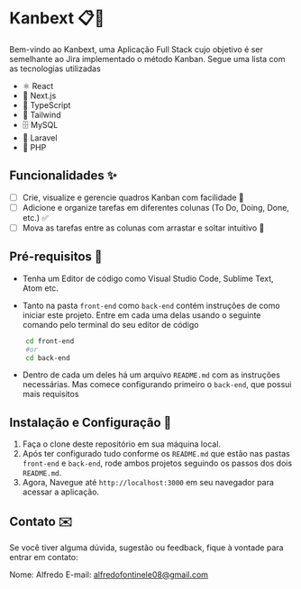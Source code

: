 # Kanbext 📋🎯

Bem-vindo ao Kanbext, uma Aplicação Full Stack cujo objetivo é ser semelhante ao Jira implementado o método Kanban. Segue uma lista com as tecnologias utilizadas

-   ⚛️ React
-   🔲 Next.js
-   🔵 TypeScript
-   💠 Tailwind
-   🗄️ MySQL
-   🔶 Laravel
-   🐘 PHP

## Funcionalidades ✨

-   [ ] Crie, visualize e gerencie quadros Kanban com facilidade 📝
-   [ ] Adicione e organize tarefas em diferentes colunas (To Do, Doing, Done, etc.) ✅
-   [ ] Mova as tarefas entre as colunas com arrastar e soltar intuitivo 🔄

## Pré-requisitos 🚀

-   Tenha um Editor de código como Visual Studio Code, Sublime Text, Atom etc.

-   Tanto na pasta `front-end` como `back-end` contém instruções de como iniciar este projeto. Entre em cada uma delas usando o seguinte comando pelo terminal do seu editor de código

```bash
    cd front-end
    #or
    cd back-end
```

-   Dentro de cada um deles há um arquivo `README.md` com as instruções necessárias. Mas comece configurando primeiro o `back-end`, que possui mais requisitos

## Instalação e Configuração 🔧

1. Faça o clone deste repositório em sua máquina local.
2. Após ter configurado tudo conforme os `README.md` que estão nas pastas `front-end` e `back-end`, rode ambos projetos seguindo os passos dos dois `README.md`.
3. Agora, Navegue até `http://localhost:3000` em seu navegador para acessar a aplicação.

## Contato ✉️

Se você tiver alguma dúvida, sugestão ou feedback, fique à vontade para entrar em contato:

Nome: Alfredo
E-mail: alfredofontinele08@gmail.com
